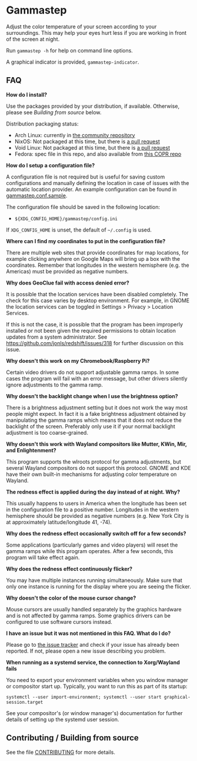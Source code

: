 Gammastep
========

Adjust the color temperature of your screen according to
your surroundings. This may help your eyes hurt less if you are
working in front of the screen at night.

Run `gammastep -h` for help on command line options.

A graphical indicator is provided, `gammastep-indicator`.

FAQ
---

**How do I install?**

Use the packages provided by your distribution, if available. Otherwise,
please see _Building from source_ below.

Distribution packaging status:

* Arch Linux: currently in [the community repository](https://www.archlinux.org/packages/community/x86_64/gammastep/)
* NixOS: Not packaged at this time, but there is [a pull request](https://github.com/NixOS/nixpkgs/pull/94565)
* Void Linux: Not packaged at this time, but there is [a pull request](https://github.com/void-linux/void-packages/pull/23643)
* Fedora: spec file in this repo, and also available from [this COPR repo](https://copr.fedorainfracloud.org/coprs/alebastr/sway-extras/)

**How do I setup a configuration file?**

A configuration file is not required but is useful for saving custom
configurations and manually defining the location in case of issues with the
automatic location provider. An example configuration can be found in
[gammastep.conf.sample](gammastep.conf.sample).

The configuration file should be saved in the following location:

- `${XDG_CONFIG_HOME}/gammastep/config.ini`

If `XDG_CONFIG_HOME` is unset, the default of `~/.config` is used.

**Where can I find my coordinates to put in the configuration file?**

There are multiple web sites that provide coordinates for map locations, for
example clicking anywhere on Google Maps will bring up a box with the
coordinates. Remember that longitudes in the western hemisphere (e.g. the
Americas) must be provided as negative numbers.

**Why does GeoClue fail with access denied error?**

It is possible that the location services have been disabled completely. The
check for this case varies by desktop environment. For example, in GNOME the
location services can be toggled in Settings > Privacy > Location Services.

If this is not the case, it is possible that the program has been improperly
installed or not been given the required permissions to obtain location
updates from a system administrator. See
https://github.com/jonls/redshift/issues/318 for further discussion on this
issue.

**Why doesn't this work on my Chromebook/Raspberry Pi?**

Certain video drivers do not support adjustable gamma ramps. In some cases
the program will fail with an error message, but other drivers silently ignore
adjustments to the gamma ramp.

**Why doesn't the backlight change when I use the brightness option?**

There is a brightness adjustment setting but it does not work the way most
people might expect. In fact it is a fake brightness adjustment obtained by
manipulating the gamma ramps which means that it does not reduce the backlight
of the screen. Preferably only use it if your normal backlight adjustment is
too coarse-grained.

**Why doesn't this work with Wayland compositors like Mutter, KWin, Mir, and
Enlightenment?**

This program supports the wlroots protocol for gamma adjustments,
but several Wayland compositors do not support this protocol.
GNOME and KDE have their own built-in mechanisms for adjusting color
temperature on Wayland.

**The redness effect is applied during the day instead of at night. Why?**

This usually happens to users in America when the longitude has been set in the
configuration file to a positive number. Longitudes in the western hemisphere
should be provided as negative numbers (e.g. New York City is at approximately
latitude/longitude 41, -74).

**Why does the redness effect occasionally switch off for a few seconds?**

Some applications (particularly games and video players) will reset the gamma
ramps while this program operates.
After a few seconds, this program will take effect again.

**Why does the redness effect continuously flicker?**

You may have multiple instances running simultaneously. Make sure
that only one instance is running for the display where you are seeing the
flicker.

**Why doesn't the color of the mouse cursor change?**

Mouse cursors are usually handled separately by the graphics hardware and is
not affected by gamma ramps. Some graphics drivers can be configured to use
software cursors instead.

**I have an issue but it was not mentioned in this FAQ. What do I do?**

Please go to [the issue tracker](https://gitlab.com/chinstrap/gammastep/issues) and
check if your issue has already been reported. If not, please open a new issue
describing you problem.


**When running as a systemd service, the connection to Xorg/Wayland fails**

You need to export your environment variables when you window manager or
compositor start up. Typically, you want to run this as part of its startup:

    systemctl --user import-environment; systemctl --user start graphical-session.target

See your compositor's (or window manager's) documentation for further details
of setting up the systemd user session.

Contributing / Building from source
-----------------------------------

See the file [CONTRIBUTING](CONTRIBUTING.md) for more details.
